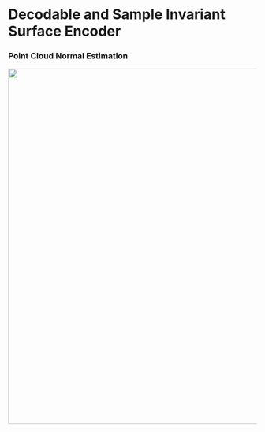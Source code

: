 # Decodable and Sample Invariant Surface Encoder
### Point Cloud Normal Estimation
<img src="demo.gif" width="720">
